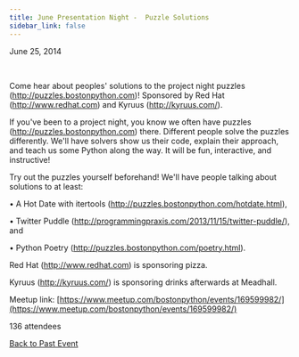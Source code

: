 ```yaml
---
title: June Presentation Night -  Puzzle Solutions
sidebar_link: false
---
```


June 25, 2014


   

Come hear about peoples' solutions to the project night puzzles (http://puzzles.bostonpython.com)! Sponsored by Red Hat (http://www.redhat.com) and Kyruus (http://kyruus.com/).

If you've been to a project night, you know we often have puzzles (http://puzzles.bostonpython.com) there. Different people solve the puzzles differently. We'll have solvers show us their code, explain their approach, and teach us some Python along the way. It will be fun, interactive, and instructive!

Try out the puzzles yourself beforehand! We'll have people talking about solutions to at least:

• A Hot Date with itertools (http://puzzles.bostonpython.com/hotdate.html),

• Twitter Puddle (http://programmingpraxis.com/2013/11/15/twitter-puddle/), and

• Python Poetry (http://puzzles.bostonpython.com/poetry.html).

Red Hat (http://www.redhat.com) is sponsoring pizza.

Kyruus (http://kyruus.com/) is sponsoring drinks afterwards at Meadhall.


Meetup link: [https://www.meetup.com/bostonpython/events/169599982/](https://www.meetup.com/bostonpython/events/169599982/)

136 attendees

[Back to Past Event](past-events.md)